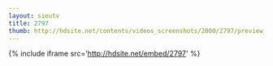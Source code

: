 ```yaml
---
layout: sieutv
title: 2797
thumb: http://hdsite.net/contents/videos_screenshots/2000/2797/preview_360p.mp4.jpg
---
```

{% include iframe src='http://hdsite.net/embed/2797' %}
 
